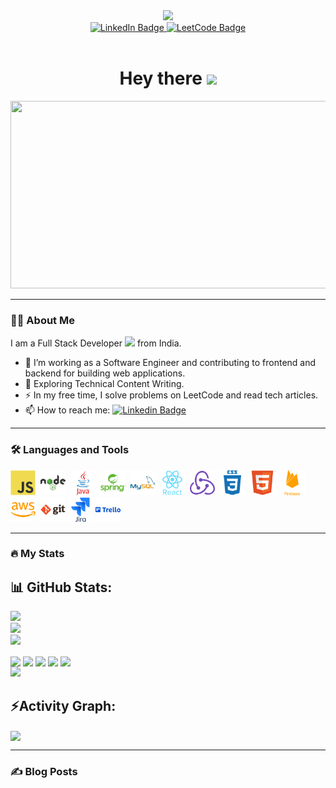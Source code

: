 <div id="header" align="center">
  <img src="https://media.giphy.com/media/M9gbBd9nbDrOTu1Mqx/giphy.gif" width="100"/>
  <div id="badges">
    <a href="https://www.linkedin.com/in/kapil-sharma-091790213/">
      <img src="https://img.shields.io/badge/LinkedIn-blue?style=for-the-badge&logo=linkedin&logoColor=white" alt="LinkedIn Badge"/>
    </a>
    <a href="https://leetcode.com/u/kapilsharmanfl97/">
      <img src="https://img.shields.io/badge/LeetCode-blue?style=for-the-badge&logo=leetcode&logoColor=white" alt="LeetCode Badge"/>
    </a>
    <!-- <a href="your-youtube-URL">
      <img src="https://img.shields.io/badge/YouTube-red?style=for-the-badge&logo=youtube&logoColor=white" alt="YouTube Badge"/>
    </a> -->
    <!-- <a href="your-twitter-URL">
      <img src="https://img.shields.io/badge/Twitter-blue?style=for-the-badge&logo=twitter&logoColor=white" alt="Twitter Badge"/>
    </a> -->
  </div>
  <img src="https://komarev.com/ghpvc/?username=KapilSharma547&style=flat-square&color=blue" alt=""/>
  <h1>
    Hey there
    <img src="https://media.giphy.com/media/hvRJCLFzcasrR4ia7z/giphy.gif" width="30px"/>
  </h1>
  <div align="center">
    <img src="https://media.giphy.com/media/dWesBcTLavkZuG35MI/giphy.gif" width="600" height="300"/>
  </div>
</div>

---

### :curly_haired_man: About Me

I am a Full Stack Developer <img src="https://media.giphy.com/media/WUlplcMpOCEmTGBtBW/giphy.gif" width="30"> from India.

- :telescope: I’m working as a Software Engineer and contributing to frontend and backend for building web applications.
- :seedling: Exploring Technical Content Writing.
- :zap: In my free time, I solve problems on LeetCode and read tech articles.
- :mailbox: How to reach me: [![Linkedin Badge](https://img.shields.io/badge/-KapilSharma-blue?style=flat&logo=Linkedin&logoColor=white)](https://www.linkedin.com/in/kapil-sharma-091790213/)

---

### :hammer_and_wrench: Languages and Tools

<div>
  <img src="https://github.com/devicons/devicon/blob/master/icons/javascript/javascript-original.svg" title="JavaScript" alt="JavaScript" width="40"   height="40"/>&nbsp;
  <img src="https://github.com/devicons/devicon/blob/master/icons/nodejs/nodejs-original-wordmark.svg" title="NodeJS" alt="NodeJS" width="40" height="40"/>&nbsp;
  <img src="https://github.com/devicons/devicon/blob/master/icons/java/java-original-wordmark.svg" title="Java" alt="Java" width="40" height="40"/>&nbsp;
  <img src="https://github.com/devicons/devicon/blob/master/icons/spring/spring-original-wordmark.svg" title="Spring" alt="Spring" width="40" height="40"/>&nbsp;
  <img src="https://github.com/devicons/devicon/blob/master/icons/mysql/mysql-original-wordmark.svg" title="MySQL"  alt="MySQL" width="40" height="40"/>&nbsp;
  <img src="https://github.com/devicons/devicon/blob/master/icons/react/react-original-wordmark.svg" title="React" alt="React" width="40" height="40"/>&nbsp;
  <img src="https://github.com/devicons/devicon/blob/master/icons/redux/redux-original.svg" title="Redux" alt="Redux" width="40" height="40"/>&nbsp;
  <img src="https://github.com/devicons/devicon/blob/master/icons/css3/css3-plain-wordmark.svg" title="CSS3" alt="CSS" width="40" height="40"/>&nbsp;
  <img src="https://github.com/devicons/devicon/blob/master/icons/html5/html5-original.svg" title="HTML5" alt="HTML" width="40" height="40"/>&nbsp;
  <img src="https://github.com/devicons/devicon/blob/master/icons/firebase/firebase-plain-wordmark.svg" title="Firebase" alt="Firebase" width="40" height="40"/>&nbsp;
  <img src="https://github.com/devicons/devicon/blob/master/icons/amazonwebservices/amazonwebservices-plain-wordmark.svg" title="AWS" alt="AWS" width="40" height="40"/>&nbsp;
  <img src="https://github.com/devicons/devicon/blob/master/icons/git/git-original-wordmark.svg" title="Git" alt="Git" width="40" height="40"/>
  <img src="https://github.com/devicons/devicon/blob/master/icons/jira/jira-original-wordmark.svg" title="Jira" alt="Jira" width="40" height="40"/>
  <img src="https://github.com/devicons/devicon/blob/master/icons/trello/trello-plain-wordmark.svg" title="Trello" alt="Trello" width="40" height="40"/>
</div>

---

### :fire: My Stats

## 📊 GitHub Stats:
![](https://github-readme-stats.vercel.app/api?username=KapilSharma547&theme=dark&hide_border=false&include_all_commits=false&count_private=false)<br/>
![](https://github-readme-streak-stats.herokuapp.com/?user=KapilSharma547&theme=dark&hide_border=false)<br/>
![](https://github-readme-stats.vercel.app/api/top-langs/?username=KapilSharma547&theme=dark&hide_border=false&include_all_commits=false&count_private=false&layout=compact)


<div>
<img align="center" src="http://github-profile-summary-cards.vercel.app/api/cards/stats?username=KapilSharma547&theme=2077" height="180em" />
<img align="center" src="http://github-profile-summary-cards.vercel.app/api/cards/most-commit-language?username=KapilSharma547&theme=2077" height="180em" />
<img align="center" src="http://github-profile-summary-cards.vercel.app/api/cards/repos-per-language?username=KapilSharma547&theme=2077" height="180em" />
<img align="center" src="http://github-profile-summary-cards.vercel.app/api/cards/productive-time?username=KapilSharma547&theme=2077" height="180em" />
<img align="center" src="http://github-profile-summary-cards.vercel.app/api/cards/profile-details?username=KapilSharma547&theme=2077" height="180em" />
</div>
<img src="https://user-images.githubusercontent.com/73097560/115834477-dbab4500-a447-11eb-908a-139a6edaec5c.gif"><h2 align="left">⚡Activity Graph:</h2>
<img align="center" src="https://github-readme-activity-graph.vercel.app/graph?username=KapilSharma547&theme=dark"/>
</div>


<!-- [![GitHub Streak](http://github-readme-streak-stats.herokuapp.com?user=KapilSharma547&theme=dark&background=000000)](https://git.io/streak-stats)

[![Top Langs](https://github-readme-stats.vercel.app/api/top-langs/?username=KapilSharma547&layout=compact&theme=vision-friendly-dark)](https://github.com/KapilSharma547) -->

---

### :writing_hand: Blog Posts

<!-- BLOG-POST-LIST:START -->
<!-- BLOG-POST-LIST:END -->
